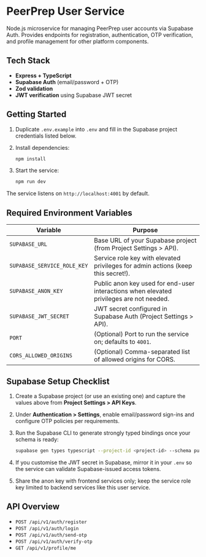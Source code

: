 # PeerPrep User Service

Node.js microservice for managing PeerPrep user accounts via Supabase Auth. Provides endpoints for registration, authentication, OTP verification, and profile management for other platform components.

## Tech Stack

- **Express + TypeScript**
- **Supabase Auth** (email/password + OTP)
- **Zod validation**
- **JWT verification** using Supabase JWT secret

## Getting Started

1. Duplicate `.env.example` into `.env` and fill in the Supabase project credentials listed below.
2. Install dependencies:

   ```bash
   npm install
   ```

3. Start the service:

   ```bash
   npm run dev
   ```

The service listens on `http://localhost:4001` by default.

## Required Environment Variables

| Variable | Purpose |
| --- | --- |
| `SUPABASE_URL` | Base URL of your Supabase project (from Project Settings > API). |
| `SUPABASE_SERVICE_ROLE_KEY` | Service role key with elevated privileges for admin actions (keep this secret!). |
| `SUPABASE_ANON_KEY` | Public anon key used for end-user interactions when elevated privileges are not needed. |
| `SUPABASE_JWT_SECRET` | JWT secret configured in Supabase Auth (Project Settings > API). |
| `PORT` | (Optional) Port to run the service on; defaults to `4001`. |
| `CORS_ALLOWED_ORIGINS` | (Optional) Comma-separated list of allowed origins for CORS. |

## Supabase Setup Checklist

1. Create a Supabase project (or use an existing one) and capture the values above from **Project Settings > API Keys**.
2. Under **Authentication > Settings**, enable email/password sign-ins and configure OTP policies per requirements.
3. Run the Supabase CLI to generate strongly typed bindings once your schema is ready:

   ```bash
   supabase gen types typescript --project-id <project-id> --schema public > src/types/supabase.ts
   ```

4. If you customise the JWT secret in Supabase, mirror it in your `.env` so the service can validate Supabase-issued access tokens.
5. Share the anon key with frontend services only; keep the service role key limited to backend services like this user service.

## API Overview

- `POST /api/v1/auth/register`
- `POST /api/v1/auth/login`
- `POST /api/v1/auth/send-otp`
- `POST /api/v1/auth/verify-otp`
- `GET /api/v1/profile/me`
